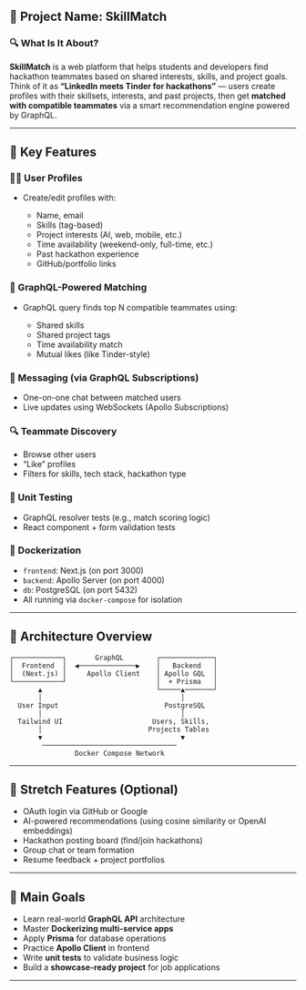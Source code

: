 ## 🧠 **Project Name:** SkillMatch

### 🔍 **What Is It About?**

**SkillMatch** is a web platform that helps students and developers find hackathon teammates based on shared interests, skills, and project goals. Think of it as **“LinkedIn meets Tinder for hackathons”** — users create profiles with their skillsets, interests, and past projects, then get **matched with compatible teammates** via a smart recommendation engine powered by GraphQL.

---

## 🌟 **Key Features**

### 🧑‍💻 User Profiles

* Create/edit profiles with:

  * Name, email
  * Skills (tag-based)
  * Project interests (AI, web, mobile, etc.)
  * Time availability (weekend-only, full-time, etc.)
  * Past hackathon experience
  * GitHub/portfolio links

### 🧠 GraphQL-Powered Matching

* GraphQL query finds top N compatible teammates using:

  * Shared skills
  * Shared project tags
  * Time availability match
  * Mutual likes (like Tinder-style)

### 📨 Messaging (via GraphQL Subscriptions)

* One-on-one chat between matched users
* Live updates using WebSockets (Apollo Subscriptions)

### 🔍 Teammate Discovery

* Browse other users
* “Like” profiles
* Filters for skills, tech stack, hackathon type

### 🧪 Unit Testing

* GraphQL resolver tests (e.g., match scoring logic)
* React component + form validation tests

### 🐳 Dockerization

* `frontend`: Next.js (on port 3000)
* `backend`: Apollo Server (on port 4000)
* `db`: PostgreSQL (on port 5432)
* All running via `docker-compose` for isolation

---

## 🧱 **Architecture Overview**

```
┌────────────┐       GraphQL        ┌─────────────┐
│  Frontend  │  ◀──────────────▶    │   Backend   │
│  (Next.js) │     Apollo Client    │ Apollo GQL  │
└────────────┘                      │  + Prisma   │
       ▲                            └─────▲───────┘
       │                                  │
  User Input                          PostgreSQL
       │                                  │
  Tailwind UI                      Users, Skills,
       │                          Projects Tables
       ▼                                  ▼
        ─────────────────────────────────
                Docker Compose Network
```

---

## 📌 **Stretch Features (Optional)**

* OAuth login via GitHub or Google
* AI-powered recommendations (using cosine similarity or OpenAI embeddings)
* Hackathon posting board (find/join hackathons)
* Group chat or team formation
* Resume feedback + project portfolios

---

## 🎯 **Main Goals**

* Learn real-world **GraphQL API** architecture
* Master **Dockerizing multi-service apps**
* Apply **Prisma** for database operations
* Practice **Apollo Client** in frontend
* Write **unit tests** to validate business logic
* Build a **showcase-ready project** for job applications

---
